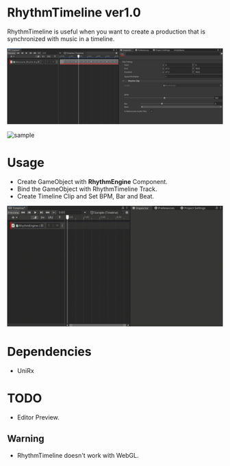 # RhythmTimeline ver1.0
RhythmTimeline is useful when you want to create a production that is synchronized with music in a timeline.

![main](desc/rhythmtimeline_main.png)

![sample](desc/rhythmtimeline_sample.gif)

# Usage
- Create GameObject with **RhythmEngine** Component.
- Bind the GameObject with RhythmTimeline Track.
- Create Timeline Clip and Set BPM, Bar and Beat.

![gif](desc/rhythmtimeline_gif.gif)

# Dependencies
- UniRx

# TODO
- Editor Preview.

## Warning
- RhythmTimeline doesn't work with WebGL.